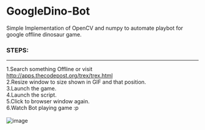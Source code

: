 # GoogleDino-Bot
Simple Implementation of OpenCV and numpy to automate playbot for google offline dinosaur game.<br/>

### STEPS:<br/>

----------
1.Search something Offline or visit http://apps.thecodepost.org/trex/trex.html <br/>
2.Resize window to size shown in GIF and that position.<br/>
3.Launch the game.<br/>
4.Launch the script.<br/>
5.Click to browser window again.<br/>
6.Watch Bot playing game :p <br/>
<br/>
![image](https://github.com/the-vishal/GoogleDino-Bot/blob/master/dino.gif)
